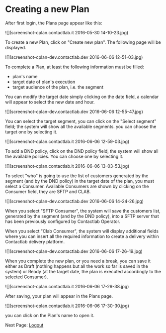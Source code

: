 # Creating a new Plan

After first login, the Plans page appear like this:

![](screenshot-cplan.contactlab.it 2016-05-30 14-10-23.jpg)

To create a new Plan, click on "Create new plan". The following page will be displayed.

![](screenshot-cplan-dev.contactlab.dev 2016-06-06 12-51-03.jpg)

To complete a Plan, at least the following information must be filled:
* plan's name
* target date of plan's execution
* target audience of the plan, i.e. the segment 

You can modify the target date simply clicking on the date field, a calendar will appear to select the new date and hour.

![](screenshot-cplan-dev.contactlab.dev 2016-06-06 12-55-47.jpg)


You can select the target segment, you can click on the "Select segment" field; the system will show all the available segments. you can choose the target one by selecting it. 

![](screenshot-cplan.contactlab.it 2016-06-06 12-59-03.jpg)

To add a DND policy, click on the DND policy field, the system will show all the available policies. You can choose one by selecting it.

![](screenshot-cplan.contactlab.it 2016-06-06 13-03-53.jpg)


To select "who" is going to use the list of customers generated by the segment (and by the DND policy) in the target date of the plan, you must select a Consumer. Available Consumers are shown by clicking on the Consumer field, they are SFTP and CLAB.

![](screenshot-cplan-dev.contactlab.dev 2016-06-06 14-24-26.jpg)


When you select "SFTP Consumer", the system will save the customers list, generated by the segment (and by the DND policy), into a SFTP server that has been previously configured by Contactlab Operator.

When you select "Clab Consumer", the system will display additional fields where you can insert all the required information to create a delivery within Contactlab delivery platform.

![](screenshot-cplan-dev.contactlab.dev 2016-06-06 17-26-19.jpg)

When you complete the new plan, or you need a break, you can save it either as Draft (nothing happens but all the work so far is saved in the system) or Ready (at the target date, the plan is executed accordingly to the selected Consumer).

![](screenshot-cplan.contactlab.it 2016-06-06 17-29-38.jpg)

After saving, your plan will appear in the Plans page.

![](screenshot-cplan.contactlab.it 2016-06-06 17-30-30.jpg)

you can click on the Plan's name to open it.

Next Page: [Logout](logout.md)

